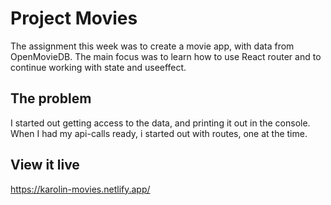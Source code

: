 # Project Movies

The assignment this week was to create a movie app, with data from OpenMovieDB. The main focus was to learn how to use React router and to continue working with state and useeffect.

## The problem

I started out getting access to the data, and printing it out in the console. When I had my api-calls ready, i started out with routes, one at the time. 

## View it live


https://karolin-movies.netlify.app/ 
